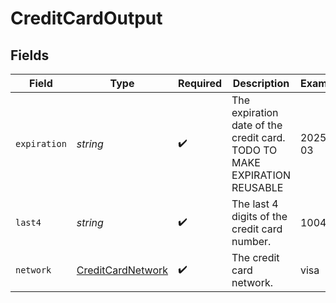 # CreditCardOutput


## Fields

| Field                                                                    | Type                                                                     | Required                                                                 | Description                                                              | Example                                                                  |
| ------------------------------------------------------------------------ | ------------------------------------------------------------------------ | ------------------------------------------------------------------------ | ------------------------------------------------------------------------ | ------------------------------------------------------------------------ |
| `expiration`                                                             | *string*                                                                 | :heavy_check_mark:                                                       | The expiration date of the credit card. TODO TO MAKE EXPIRATION REUSABLE | 2025-03                                                                  |
| `last4`                                                                  | *string*                                                                 | :heavy_check_mark:                                                       | The last 4 digits of the credit card number.                             | 1004                                                                     |
| `network`                                                                | [CreditCardNetwork](../../models/shared/creditcardnetwork.md)            | :heavy_check_mark:                                                       | The credit card network.                                                 | visa                                                                     |
